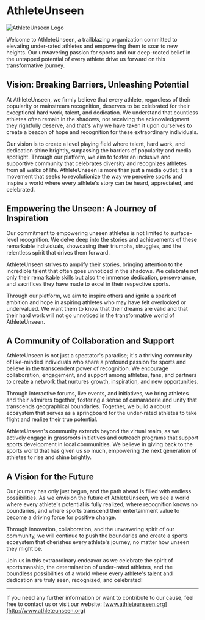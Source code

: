 # AthleteUnseen

![AthleteUnseen Logo](https://athleteunseen.com/img/logo.png)

Welcome to AthleteUnseen, a trailblazing organization committed to elevating under-rated athletes and empowering them to soar to new heights. Our unwavering passion for sports and our deep-rooted belief in the untapped potential of every athlete drive us forward on this transformative journey.

## Vision: Breaking Barriers, Unleashing Potential

At AthleteUnseen, we firmly believe that every athlete, regardless of their popularity or mainstream recognition, deserves to be celebrated for their exceptional hard work, talent, and dedication. We understand that countless athletes often remain in the shadows, not receiving the acknowledgment they rightfully deserve, and that's why we have taken it upon ourselves to create a beacon of hope and recognition for these extraordinary individuals.

Our vision is to create a level playing field where talent, hard work, and dedication shine brightly, surpassing the barriers of popularity and media spotlight. Through our platform, we aim to foster an inclusive and supportive community that celebrates diversity and recognizes athletes from all walks of life. AthleteUnseen is more than just a media outlet; it's a movement that seeks to revolutionize the way we perceive sports and inspire a world where every athlete's story can be heard, appreciated, and celebrated.

## Empowering the Unseen: A Journey of Inspiration

Our commitment to empowering unseen athletes is not limited to surface-level recognition. We delve deep into the stories and achievements of these remarkable individuals, showcasing their triumphs, struggles, and the relentless spirit that drives them forward.

AthleteUnseen strives to amplify their stories, bringing attention to the incredible talent that often goes unnoticed in the shadows. We celebrate not only their remarkable skills but also the immense dedication, perseverance, and sacrifices they have made to excel in their respective sports.

Through our platform, we aim to inspire others and ignite a spark of ambition and hope in aspiring athletes who may have felt overlooked or undervalued. We want them to know that their dreams are valid and that their hard work will not go unnoticed in the transformative world of AthleteUnseen.

## A Community of Collaboration and Support

AthleteUnseen is not just a spectator's paradise; it's a thriving community of like-minded individuals who share a profound passion for sports and believe in the transcendent power of recognition. We encourage collaboration, engagement, and support among athletes, fans, and partners to create a network that nurtures growth, inspiration, and new opportunities.

Through interactive forums, live events, and initiatives, we bring athletes and their admirers together, fostering a sense of camaraderie and unity that transcends geographical boundaries. Together, we build a robust ecosystem that serves as a springboard for the under-rated athletes to take flight and realize their true potential.

AthleteUnseen's community extends beyond the virtual realm, as we actively engage in grassroots initiatives and outreach programs that support sports development in local communities. We believe in giving back to the sports world that has given us so much, empowering the next generation of athletes to rise and shine brightly.

## A Vision for the Future

Our journey has only just begun, and the path ahead is filled with endless possibilities. As we envision the future of AthleteUnseen, we see a world where every athlete's potential is fully realized, where recognition knows no boundaries, and where sports transcend their entertainment value to become a driving force for positive change.

Through innovation, collaboration, and the unwavering spirit of our community, we will continue to push the boundaries and create a sports ecosystem that cherishes every athlete's journey, no matter how unseen they might be.

Join us in this extraordinary endeavor as we celebrate the spirit of sportsmanship, the determination of under-rated athletes, and the boundless possibilities of a world where every athlete's talent and dedication are truly seen, recognized, and celebrated!

---

If you need any further information or want to contribute to our cause, feel free to contact us or visit our website: [www.athleteunseen.org](http://www.athleteunseen.org)

